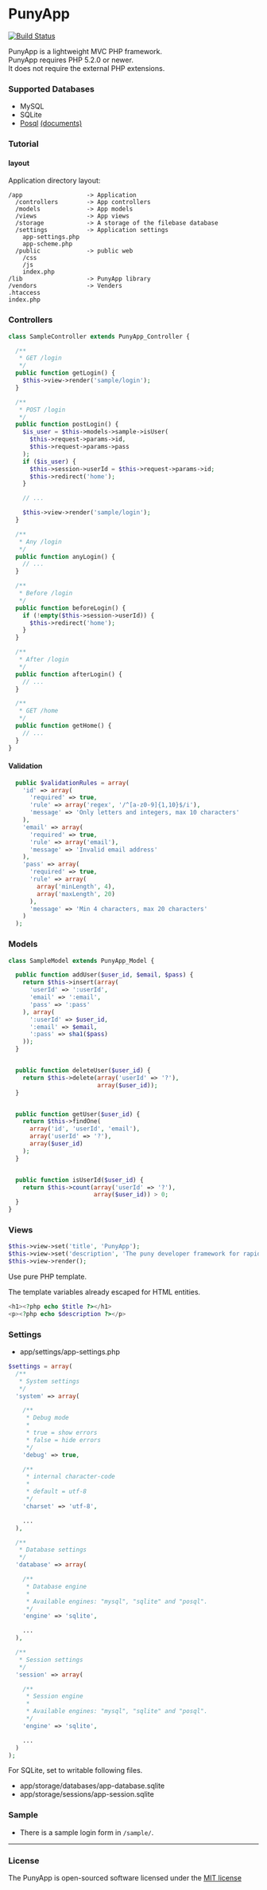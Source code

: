 PunyApp
=======

[![Build Status](https://travis-ci.org/polygonplanet/PunyApp.svg?branch=master)](https://travis-ci.org/polygonplanet/PunyApp)

PunyApp is a lightweight MVC PHP framework.  
PunyApp requires PHP 5.2.0 or newer.  
It does not require the external PHP extensions.  


### Supported Databases

* MySQL
* SQLite
* [Posql](https://github.com/polygonplanet/Posql) [(documents)](http://feel.happy.nu/doc/posql/en/)


### Tutorial

#### layout

Application directory layout:  

    /app                  -> Application
      /controllers        -> App controllers
      /models             -> App models
      /views              -> App views
      /storage            -> A storage of the filebase database
      /settings           -> Application settings
        app-settings.php
        app-scheme.php
      /public             -> public web
        /css
        /js
        index.php
    /lib                  -> PunyApp library
    /vendors              -> Venders
    .htaccess
    index.php
 

### Controllers

```php
class SampleController extends PunyApp_Controller {

  /**
   * GET /login
   */
  public function getLogin() {
    $this->view->render('sample/login');
  }

  /**
   * POST /login
   */
  public function postLogin() {
    $is_user = $this->models->sample->isUser(
      $this->request->params->id,
      $this->request->params->pass
    );
    if ($is_user) {
      $this->session->userId = $this->request->params->id;
      $this->redirect('home');
    }

    // ...

    $this->view->render('sample/login');
  }

  /**
   * Any /login
   */
  public function anyLogin() {
    // ...
  }

  /**
   * Before /login
   */
  public function beforeLogin() {
    if (!empty($this->session->userId)) {
      $this->redirect('home');
    }
  }

  /**
   * After /login
   */
  public function afterLogin() {
    // ...
  }

  /**
   * GET /home
   */
  public function getHome() {
    // ...
  }
}
```

#### Validation
```php
  public $validationRules = array(
    'id' => array(
      'required' => true,
      'rule' => array('regex', '/^[a-z0-9]{1,10}$/i'),
      'message' => 'Only letters and integers, max 10 characters'
    ),
    'email' => array(
      'required' => true,
      'rule' => array('email'),
      'message' => 'Invalid email address'
    ),
    'pass' => array(
      'required' => true,
      'rule' => array(
        array('minLength', 4),
        array('maxLength', 20)
      ),
      'message' => 'Min 4 characters, max 20 characters'
    )
  );

```

### Models

```php
class SampleModel extends PunyApp_Model {

  public function addUser($user_id, $email, $pass) {
    return $this->insert(array(
      'userId' => ':userId',
      'email' => ':email',
      'pass' => ':pass'
    ), array(
      ':userId' => $user_id,
      ':email' => $email,
      ':pass' => sha1($pass)
    ));
  }


  public function deleteUser($user_id) {
    return $this->delete(array('userId' => '?'),
                         array($user_id));
  }


  public function getUser($user_id) {
    return $this->findOne(
      array('id', 'userId', 'email'),
      array('userId' => '?'),
      array($user_id)
    );
  }


  public function isUserId($user_id) {
    return $this->count(array('userId' => '?'),
                        array($user_id)) > 0;
  }
}

```

### Views

```php
$this->view->set('title', 'PunyApp');
$this->view->set('description', 'The puny developer framework for rapid compiling.');
$this->view->render();
```

Use pure PHP template.  

The template variables already escaped for HTML entities.  

```php
<h1><?php echo $title ?></h1>
<p><?php echo $description ?></p>
```

### Settings

* app/settings/app-settings.php

```php
$settings = array(
  /**
   * System settings
   */
  'system' => array(

    /**
     * Debug mode
     *
     * true = show errors
     * false = hide errors
     */
    'debug' => true,

    /**
     * internal character-code
     *
     * default = utf-8
     */
    'charset' => 'utf-8',

    ...
  ),

  /**
   * Database settings
   */
  'database' => array(

    /**
     * Database engine
     *
     * Available engines: "mysql", "sqlite" and "posql".
     */
    'engine' => 'sqlite',

    ...
  ),

  /**
   * Session settings
   */
  'session' => array(

    /**
     * Session engine
     *
     * Available engines: "mysql", "sqlite" and "posql".
     */
    'engine' => 'sqlite',

    ...
  )
);


```

For SQLite, set to writable following files.  

 * app/storage/databases/app-database.sqlite
 * app/storage/sessions/app-session.sqlite

### Sample

* There is a sample login form in `/sample/`.

----

### License

The PunyApp is open-sourced software licensed under the [MIT license](http://opensource.org/licenses/MIT)



